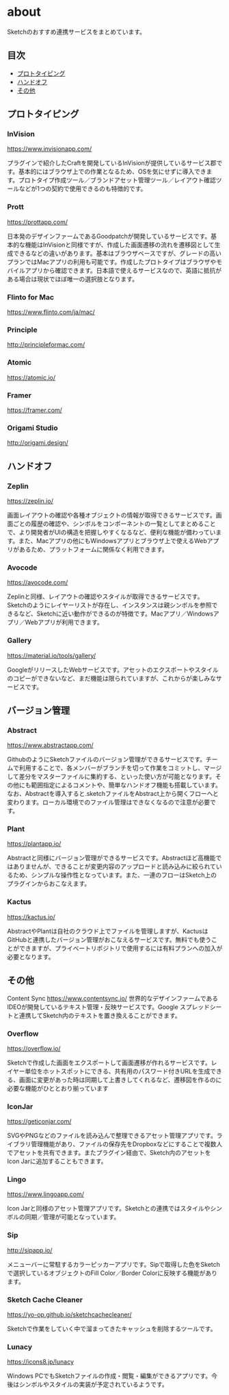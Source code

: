 # about
Sketchのおすすめ連携サービスをまとめています。

## 目次
 - [プロトタイピング](#プロトタイピング)
 - [ハンドオフ](#ハンドオフ)
 - [その他](#その他)

## プロトタイピング
### InVision
https://www.invisionapp.com/

プラグインで紹介したCraftを開発しているInVisionが提供しているサービス郡です。基本的にはブラウザ上での作業となるため、OSを気にせずに導入できます。プロトタイプ作成ツール／ブランドアセット管理ツール／レイアウト確認ツールなどが1つの契約で使用できるのも特徴的です。

### Prott
https://prottapp.com/

日本発のデザインファームであるGoodpatchが開発しているサービスです。基本的な機能はInVisionと同様ですが、作成した画面遷移の流れを遷移図として生成できるなどの違いがあります。基本はブラウザベースですが、グレードの高いプランではMacアプリの利用も可能です。作成したプロトタイプはブラウザやモバイルアプリから確認できます。日本語で使えるサービスなので、英語に抵抗がある場合は現状でほぼ唯一の選択肢となります。

### Flinto for Mac
https://www.flinto.com/ja/mac/


### Principle
http://principleformac.com/


### Atomic
https://atomic.io/


### Framer
https://framer.com/


### Origami Studio
http://origami.design/




## ハンドオフ
### Zeplin
https://zeplin.io/

画面レイアウトの確認や各種オブジェクトの情報が取得できるサービスです。画面ごとの履歴の確認や、シンボルをコンポーネントの一覧としてまとめることで、より開発者がUIの構造を把握しやすくなるなど、便利な機能が備わっています。また、Macアプリの他にもWindowsアプリとブラウザ上で使えるWebアプリがあるため、プラットフォームに関係なく利用できます。

### Avocode
https://avocode.com/

Zeplinと同様、レイアウトの確認やスタイルが取得できるサービスです。Sketchのようにレイヤーリストが存在し、インスタンスは親シンボルを参照できるなど、Sketchに近い動作ができるのが特徴です。Macアプリ／Windowsアプリ／Webアプリが利用できます。

### Gallery
https://material.io/tools/gallery/

GoogleがリリースしたWebサービスです。アセットのエクスポートやスタイルのコピーができないなど、まだ機能は限られていますが、これからが楽しみなサービスです。


## バージョン管理
### Abstract
https://www.abstractapp.com/

GithubのようにSketchファイルのバージョン管理ができるサービスです。チームで利用することで、各メンバーがブランチを切って作業をコミットし、マージして差分をマスターファイルに集約する、といった使い方が可能となります。その他にも範囲指定によるコメントや、簡単なハンドオフ機能も搭載しています。なお、Abstractを導入すると.sketchファイルをAbstract上から開くフローへと変わります。ローカル環境でのファイル管理はできなくなるので注意が必要です。

### Plant
https://plantapp.io/

Abstractと同様にバージョン管理ができるサービスです。Abstractほど高機能ではありませんが、できることが変更内容のアップロードと読み込みに絞られているため、シンプルな操作性となっています。また、一連のフローはSketch上のプラグインからおこなえます。

### Kactus
https://kactus.io/

AbstractやPlantは自社のクラウド上でファイルを管理しますが、KactusはGitHubと連携したバージョン管理がおこなえるサービスです。無料でも使うことができますが、プライベートリポジトリで使用するには有料プランへの加入が必要となります。

## その他
Content Sync
https://www.contentsync.io/
世界的なデザインファームであるIDEOが開発しているテキスト管理・反映サービスです。Google スプレッドシートと連携してSketch内のテキストを置き換えることができます。

### Overflow
https://overflow.io/

Sketchで作成した画面をエクスポートして画面遷移が作れるサービスです。レイヤー単位をホットスポットにできる、共有用のパスワード付きURLを生成できる、画面に変更があった時は同期して上書きしてくれるなど、遷移図を作るのに必要な機能がひととおり揃っています

### IconJar
https://geticonjar.com/

SVGやPNGなどのファイルを読み込んで整理できるアセット管理アプリです。ライブラリ管理機能があり、ファイルの保存先をDropboxなどにすることで複数人でアセットを共有できます。またプラグイン経由で、Sketch内のアセットをIcon Jarに追加することもできます。

### Lingo
https://www.lingoapp.com/

Icon Jarと同様のアセット管理アプリです。Sketchとの連携ではスタイルやシンボルの同期／管理が可能となっています。

### Sip
http://sipapp.io/

メニューバーに常駐するカラーピッカーアプリです。Sipで取得した色をSketchで選択しているオブジェクトのFill Color／Border Colorに反映する機能があります。

### Sketch Cache Cleaner
https://yo-op.github.io/sketchcachecleaner/

Sketchで作業をしていく中で溜まってきたキャッシュを削除するツールです。

### Lunacy
https://icons8.jp/lunacy

Windows PCでもSketchファイルの作成・閲覧・編集ができるアプリです。今後はシンボルやスタイルの実装が予定されているようです。
